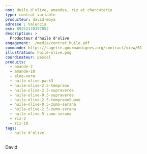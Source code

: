 ```yaml
---
nom: Huile d'olive, amandes, riz et charcuterie
type: contrat variable
producteur: david-moya
adresse : Valencia
osm: 89252170397052
description: >
  Producteur d'huile d'olive
engagement: ./media/contrat_huile.pdf
commande: https://cagette.gourmandignes.org/contract/view/61
illustration: huile-olive.png
coordinateur: pascal
produits:
  - amande-2
  - amande-10
  - aloe-vera
  - huile-olive-pack3
  - huile-olive-2.5-temprano
  - huile-olive-2.5-supraverde
  - huile-olive-0.5-supraverde
  - huile-olive-2.5-tempranoSuave
  - huile-olive-0.5-zumo-serana
  - huile-olive-2.5-zumo-serana
  - huile-olive-5-zumo-serana
  - riz-2
  - riz-10
tags:
  - huile d'olive
---
```


David